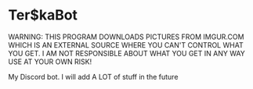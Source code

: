 # Ter$kaBot

WARNING: THIS PROGRAM DOWNLOADS PICTURES FROM IMGUR.COM WHICH IS AN EXTERNAL SOURCE WHERE YOU CAN'T CONTROL WHAT YOU GET. I AM NOT RESPONSIBLE ABOUT WHAT YOU GET IN ANY WAY USE AT YOUR OWN RISK!

My Discord bot. I will add A LOT of stuff in the future
